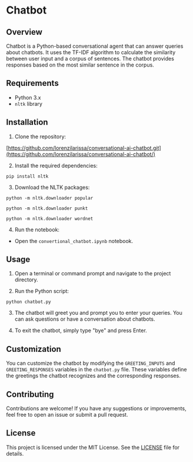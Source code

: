 # Chatbot

## Overview

Chatbot is a Python-based conversational agent that can answer queries about chatbots. It uses the TF-IDF algorithm to calculate the similarity between user input and a corpus of sentences. The chatbot provides responses based on the most similar sentence in the corpus.

## Requirements

- Python 3.x
- `nltk` library

## Installation

1. Clone the repository:

[https://github.com/lorenzilarissa/conversational-ai-chatbot.git](https://github.com/lorenzilarissa/conversational-ai-chatbot/)

2. Install the required dependencies:

`pip install nltk`

3. Download the NLTK packages:

`python -m nltk.downloader popular`

`python -m nltk.downloader punkt`

`python -m nltk.downloader wordnet`

4. Run the notebook:

- Open the `convertional_chatbot.ipynb` notebook.

## Usage

1. Open a terminal or command prompt and navigate to the project directory.

2. Run the Python script:

`python chatbot.py`

3. The chatbot will greet you and prompt you to enter your queries. You can ask questions or have a conversation about chatbots.

4. To exit the chatbot, simply type "bye" and press Enter.

## Customization

You can customize the chatbot by modifying the `GREETING_INPUTS` and `GREETING_RESPONSES` variables in the `chatbot.py` file. These variables define the greetings the chatbot recognizes and the corresponding responses.

## Contributing

Contributions are welcome! If you have any suggestions or improvements, feel free to open an issue or submit a pull request.

## License

This project is licensed under the MIT License. See the [LICENSE](LICENSE) file for details.

